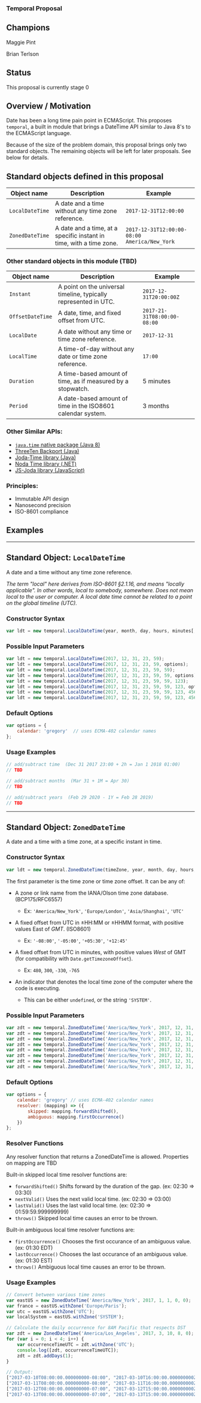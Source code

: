 ### Temporal Proposal

## Champions

Maggie Pint

Brian Terlson

## Status

This proposal is currently stage 0

## Overview / Motivation

Date has been a long time pain point in ECMAScript. This proposes `temporal`, a built in module
that brings a DateTime API similar to Java 8's to the ECMAScript language.

Because of the size of the problem domain, this proposal brings only two standard objects.
The remaining objects will be left for later proposals.  See below for details. 

## Standard objects defined in this proposal

Object name     | Description                                                         | Example
----------------|---------------------------------------------------------------------|-------------
`LocalDateTime` | A date and a time without any time zone reference.                  | `2017-12-31T12:00:00`
`ZonedDateTime` | A date and a time, at a specific instant in time, with a time zone. | `2017-12-31T12:00:00-08:00 America/New_York`

### Other standard objects in this module (TBD)

Object name     | Description                                                         | Example
----------------|---------------------------------------------------------------------|-------------
`Instant`       | A point on the universal timeline, typically represented in UTC.    | `2017-12-31T20:00:00Z` 
`OffsetDateTime`| A date, time, and fixed offset from UTC.                            | `2017-21-31T08:00:00-08:00`
`LocalDate`     | A date without any time or time zone reference.                     | `2017-12-31`
`LocalTime`     | A time-of-day without any date or time zone reference.              | `17:00`
`Duration`      | A time-based amount of time, as if measured by a stopwatch.         | 5 minutes
`Period`        | A date-based amount of time in the ISO8601 calendar system.         | 3 months

### Other Similar APIs:

- [`java.time` native package (Java 8)](https://docs.oracle.com/javase/8/docs/api/java/time/package-summary.html)
- [ThreeTen Backport (Java)](http://www.threeten.org/threetenbp/)
- [Joda-Time library (Java)](http://www.joda.org/joda-time/)
- [Noda Time library (.NET)](http://nodatime.org/)
- [JS-Joda library (JavaScript)](https://github.com/js-joda/js-joda)

### Principles:

- Immutable API design
- Nanosecond precision
- ISO-8601 compliance

## Examples

---------------------------------------------------------------------------------------------------

## Standard Object: `LocalDateTime`

A date and a time without any time zone reference.

*The term "local" here derives from ISO-8601 §2.1.16, and means "locally applicable".
In other words, local to somebody, somewhere.  Does not mean local to the user or computer. A local date time cannot be related to a point on the global timeline (UTC).*

### Constructor Syntax

```js
var ldt = new temporal.LocalDateTime(year, month, day, hours, minutes[, seconds[, millis[, nanosOfMillis]]][, options]);
```

### Possible Input Parameters

```js
var ldt = new temporal.LocalDateTime(2017, 12, 31, 23, 59);
var ldt = new temporal.LocalDateTime(2017, 12, 31, 23, 59, options);
var ldt = new temporal.LocalDateTime(2017, 12, 31, 23, 59, 59);
var ldt = new temporal.LocalDateTime(2017, 12, 31, 23, 59, 59, options);
var ldt = new temporal.LocalDateTime(2017, 12, 31, 23, 59, 59, 123);
var ldt = new temporal.LocalDateTime(2017, 12, 31, 23, 59, 59, 123, options);
var ldt = new temporal.LocalDateTime(2017, 12, 31, 23, 59, 59, 123, 456789);
var ldt = new temporal.LocalDateTime(2017, 12, 31, 23, 59, 59, 123, 456789, options);
```

### Default Options

```js
var options = {
    calendar: 'gregory'  // uses ECMA-402 calendar names
};
```

### Usage Examples

```js
// add/subtract time  (Dec 31 2017 23:00 + 2h = Jan 1 2018 01:00)
// TBD

// add/subtract months  (Mar 31 + 1M = Apr 30)
// TBD

// add/subtract years  (Feb 29 2020 - 1Y = Feb 28 2019)
// TBD

```

---------------------------------------------------------------------------------------------------

## Standard Object: `ZonedDateTime`

A date and a time with a time zone, at a specific instant in time.

### Constructor Syntax

```js
var ldt = new temporal.ZonedDateTime(timeZone, year, month, day, hours, minutes[, seconds[, millis[, nanosOfMillis]]][, options]);
```

The first parameter is the time zone or time zone offset.  It can be any of:

- A zone or link name from the IANA/Olson time zone database. (BCP175/RFC6557)
  - Ex:  `'America/New_York'`, `'Europe/London'`, `'Asia/Shanghai'`, `'UTC'`

- A fixed offset from UTC in ±HH:MM or ±HHMM format, with positive values East of *GMT*. (ISO8601)
  - Ex:  `'-08:00'`, `'-05:00'`, `'+05:30'`, `'+12:45'`

- A fixed offset from UTC in minutes, with positive values *West* of GMT (for compatibility with `Date.getTimezoneOffset`).
  - Ex:  `480`, `300`, `-330`, `-765`

- An indicator that denotes the local time zone of the computer where the code is executing.
  - This can be either `undefined`, or the string `'SYSTEM'`.

### Possible Input Parameters

```js
var zdt = new temporal.ZonedDateTime('America/New_York', 2017, 12, 31, 23, 59);
var zdt = new temporal.ZonedDateTime('America/New_York', 2017, 12, 31, 23, 59, options);
var zdt = new temporal.ZonedDateTime('America/New_York', 2017, 12, 31, 23, 59, 59);
var zdt = new temporal.ZonedDateTime('America/New_York', 2017, 12, 31, 23, 59, 59, options);
var zdt = new temporal.ZonedDateTime('America/New_York', 2017, 12, 31, 23, 59, 59, 123);
var zdt = new temporal.ZonedDateTime('America/New_York', 2017, 12, 31, 23, 59, 59, 123, options);
var zdt = new temporal.ZonedDateTime('America/New_York', 2017, 12, 31, 23, 59, 59, 123, 456789);
var zdt = new temporal.ZonedDateTime('America/New_York', 2017, 12, 31, 23, 59, 59, 123, 456789, options);
```

### Default Options

```js
var options = {
    calendar: 'gregory' // uses ECMA-402 calendar names
    resolver: (mapping) => ({
        skipped: mapping.forwardShifted(),
        ambiguous: mapping.firstOccurrence()
    })
};
```

### Resolver Functions

Any resolver function that returns a ZonedDateTime is allowed.
Properties on mapping are TBD

Built-in skipped local time resolver functions are:

- `forwardShifted()`   Shifts forward by the duration of the gap. (ex: 02:30 => 03:30)
- `nextValid()`        Uses the next valid local time. (ex: 02:30 => 03:00)
- `lastValid()`        Uses the last valid local time. (ex: 02:30 => 01:59:59.999999999)
- `throws()`           Skipped local time causes an error to be thrown.

Built-in ambiguous local time resolver functions are:

- `firstOccurrence()`  Chooses the first occurance of an ambiguous value. (ex: 01:30 EDT)
- `lastOccurrence()`   Chooses the last occurance of an ambiguous value.  (ex: 01:30 EST)
- `throws()`           Ambiguous local time causes an error to be thrown.

### Usage Examples

```js
// Convert between various time zones
var eastUS = new ZonedDateTime('America/New_York', 2017, 1, 1, 0, 0);
var france = eastUS.withZone('Europe/Paris');
var utc = eastUS.withZone('UTC');
var localSystem = eastUS.withZone('SYSTEM');
```

```js
// Calculate the daily occurrence for 8AM Pacific that respects DST
var zdt = new ZonedDateTime('America/Los_Angeles', 2017, 3, 10, 8, 0);
for (var i = 0; i < 4; i++) {
    var occurrenceTimeUTC = zdt.withZone('UTC');
    console.log([zdt, occurrenceTimeUTC]);
    zdt = zdt.addDays(1);
}

// Output:
["2017-03-10T08:00:00.000000000-08:00", "2017-03-10T16:00:00.000000000Z"]
["2017-03-11T08:00:00.000000000-08:00", "2017-03-11T16:00:00.000000000Z"]
["2017-03-12T08:00:00.000000000-07:00", "2017-03-12T15:00:00.000000000Z"]
["2017-03-13T08:00:00.000000000-07:00", "2017-03-13T15:00:00.000000000Z"]
```
